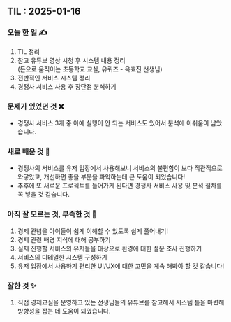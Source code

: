 ## TIL : 2025-01-16

### 오늘 한 일 ✍️
1. TIL 정리
2. 참고 유튜브 영상 시청 후 시스템 내용 정리   
(돈으로 움직이는 초등학교  교실, 유퀴즈 - 옥효진 선생님)
3. 전반적인 서비스 시스템 정리
4. 경쟁사 서비스 사용 후 장단점 분석하기

### 문제가 있었던 것 ❌
- 경쟁사 서비스 3개 중 아예 실행이 안 되는 서비스도 있어서 분석에 아쉬움이 남았습니다.

### 새로 배운 것 🌱
- 경쟁사의 서비스를 유저 입장에서 사용해보니 서비스의 불편함이 보다 직관적으로 와닿았고, 개선하면 좋을 부분을 파악하는데 큰 도움이 되었습니다!
- 추후에 또 새로운 프로젝트를 들어가게 된다면 경쟁사 서비스 사용 및 분석 절차를 꼭 넣을 것 같습니다. 

### 아직 잘 모르는 것, 부족한 것 🧐
1. 경제 관념을 아이들이 쉽게 이해할 수 있도록 쉽게 풀어내기!
2. 경제 관련 배경 지식에 대해 공부하기 
3. 실제 진행할 서비스의 유저들을 대상으로 환경에 대한 설문 조사 진행하기
4. 서비스의 디테일한 시스템 구성하기
5. 유저 입장에서 사용하기 편리한 UI/UX에 대한 고민을 계속 해봐야 할 것 같습니다!

### 잘한 것 ✨
1. 직접 경제교실을 운영하고 있는 선생님들의 유튜브를 참고해서 시스템 틀을 마련해 방향성을 잡는 데 도움이 되었습니다.
